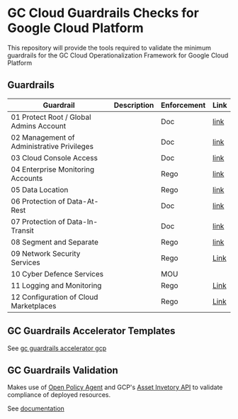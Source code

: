 # GC Cloud Guardrails Checks for Google Cloud Platform

This repository will provide the tools required to validate the minimum guardrails for the GC Cloud Operationalization Framework for Google Cloud Platform

## Guardrails

| Guardrail | Description | Enforcement | Link |
|----|----|----| --- |
| 01 Protect Root / Global Admins Account | | Doc | [link](./guardrails/guardrail-1-mfa.md)  |
| 02 Management of Administrative Privileges | | Doc | [link]()   |
| 03 Cloud Console Access | | Doc | [link]()  |
| 04 Enterprise Monitoring Accounts | | Rego | [link](guardrails/04-monitoring-account/04-monitoring-account.rego) |
| 05 Data Location | | Rego | [link](guardrails/05-data-location/guardrail-6-data-location.md) |
| 06 Protection of Data-At-Rest | | Doc | [link](./guardrails/guardrail-6-at-rest.md) |
| 07 Protection of Data-In-Transit | | Doc | [link](./guardrails/guardrail-7-in-transit.md) |
| 08 Segment and Separate | | Rego | [link](guardrails/06-segment-and-separate/guardrail-8-segment-seperate.md) |
| 09 Network Security Services | | Rego | [Link](guardrails/09-network-security-services/guardrail-9-network-security-services.md) |
| 10 Cyber Defence Services | | MOU |
| 11 Logging and Monitoring | | Rego | [Link](guardrails/11-logging-and-monitoring/11-Logging-and-Monitoring.rego) |
| 12 Configuration of Cloud Marketplaces | | Rego | [Link](guardrails/12-market-place/guardrail-12-marketplace) |

## GC Guardrails Accelerator Templates

See [gc guardrails accelerator gcp](https://github.com/canada-ca/accelerators_accelerateurs-gcp)

## GC Guardrails Validation

Makes use of [Open Policy Agent](https://www.openpolicyagent.org/) and GCP's [Asset Invetory API](https://cloud.google.com/asset-inventory) to validate compliance of deployed resources.

See [documentation](guardrails-check/README.md)
